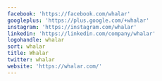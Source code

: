 ```yaml
---
facebook: 'https://facebook.com/whalar'
googleplus: 'https://plus.google.com/+whalar'
instagram: 'https://instagram.com/whalar'
linkedin: 'https://linkedin.com/company/whalar'
logohandle: whalar
sort: whalar
title: Whalar
twitter: whalar
website: 'https://whalar.com/'
---
```


